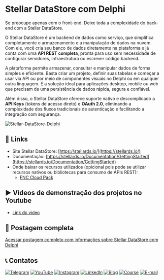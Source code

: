 # Stellar DataStore com Delphi

Se preocupe apenas com o front-end. Deixe toda a complexidade do back-end com a Stellar DataStore.

O Stellar DataStore é um backend de dados como serviço, que simplifica completamente o armazenamento e a manipulação de dados na nuvem. Com ele, você cria seu banco de dados diretamente na plataforma e já conta com uma **API REST completa**, pronta para uso sem necessidade de configurar servidores, infraestrutura ou escrever código backend.

A plataforma permite armazenar, consultar e manipular dados de forma simples e eficiente. Basta criar um projeto, definir suas tabelas e começar a usar via API ou por meio de componentes visuais no Delphi ou em qualquer outra linguagem. É a solução ideal para aplicações desktop, mobile ou web que precisam de uma persistência de dados rápida, segura e confiável.

Além disso, o Stellar DataStore oferece suporte nativo e descomplicado a **API Keys** (tokens de acesso direto) e **OAuth 2.0**, eliminando a complexidade dos fluxos tradicionais de autenticação e facilitando a integração com segurança.

![Stellar-DataStore-Delphi](https://github.com/user-attachments/assets/c613b0f5-2318-41e6-89e4-c13dcd720dae)

## 🔗 Links
- Site Stellar DataStore: [https://stellards.io/](https://stellards.io/)
- Documentação: [https://stellards.io/Documentation/GettingStarted](https://stellards.io/Documentation/GettingStarted)
- Onde baixar os recursos utilizados (opicional pois pode se utilizar recursos natívos ou bibliotecas para consumo de APIs REST):
  - [FNC Cloud Pack](https://www.tmssoftware.com/site/tmsfnccloudpack.asp)

## ▶️ Vídeos de demonstração dos projetos no Youtube
- [Link do vídeo](https://www.youtube.com/@Code4Delphi)

## 📝 Postagem completa
[Acessar postagem completo com informações sobre Stellar DataStore com Delphi](https://code4delphi.com.br/blog/stellar-datastore-com-delphi/)

## 📞 Contatos
[![Telegram](https://img.shields.io/badge/Telegram-Join-blue?logo=telegram)](https://t.me/Code4Delphi)
[![YouTube](https://img.shields.io/badge/YouTube-Join-red?logo=youtube&logoColor=red)](https://www.youtube.com/@code4delphi)
[![Instagram](https://img.shields.io/badge/Intagram-Follow-red?logo=instagram&logoColor=pink)](https://www.instagram.com/code4delphi/)
[![LinkedIn](https://img.shields.io/badge/LinkedIn-Connect-blue)](https://www.linkedin.com/in/cesar-cardoso-dev)
[![Blog](https://img.shields.io/badge/Blog-Code4Delphi-F00?logo=delphi)](https://code4delphi.com.br/blog/)
[![Course](https://img.shields.io/badge/Course-Delphi-F00?logo=delphi)](https://go.hotmart.com/U81331747Y?dp=1)
[![E-mail](https://img.shields.io/badge/E--mail-Send-yellowgreen?logo=maildotru&logoColor=yellowgreen)](mailto:contato@code4delphi.com.br)
